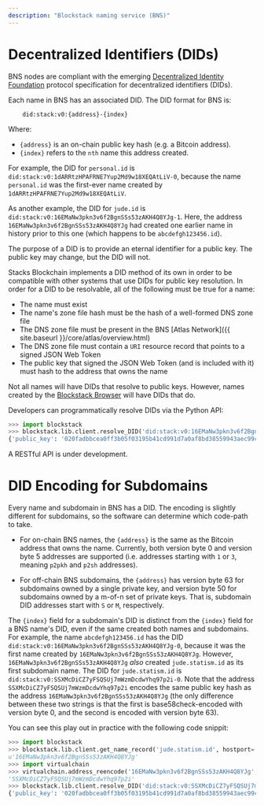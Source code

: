 ```yaml
---
description: "Blockstack naming service (BNS)"
---
```


# Decentralized Identifiers (DIDs)

BNS nodes are compliant with the emerging
[Decentralized Identity Foundation](http://identity.foundation) protocol
specification for decentralized identifiers (DIDs).

Each name in BNS has an associated DID.  The DID format for BNS is:

```
    did:stack:v0:{address}-{index}
```

Where:
* `{address}` is an on-chain public key hash (e.g. a Bitcoin address).
* `{index}` refers to the `nth` name this address created.

For example, the DID for `personal.id` is
`did:stack:v0:1dARRtzHPAFRNE7Yup2Md9w18XEQAtLiV-0`, because the name
`personal.id` was the first-ever name created by
`1dARRtzHPAFRNE7Yup2Md9w18XEQAtLiV`.

As another example, the DID for `jude.id` is `did:stack:v0:16EMaNw3pkn3v6f2BgnSSs53zAKH4Q8YJg-1`.
Here, the address `16EMaNw3pkn3v6f2BgnSSs53zAKH4Q8YJg` had created one earlier
name in history prior to this one (which happens to be `abcdefgh123456.id`).

The purpose of a DID is to provide an eternal identifier for a public key.
The public key may change, but the DID will not.

Stacks Blockchain implements a DID method of its own
in order to be compatible with other systems that use DIDs for public key resolution.
In order for a DID to be resolvable, all of the following must be true for a
name:

* The name must exist
* The name's zone file hash must be the hash of a well-formed DNS zone file
* The DNS zone file must be present in the BNS [Atlas Network]({{ site.baseurl }}/core/atlas/overview.html)
* The DNS zone file must contain a `URI` resource record that points to a signed
  JSON Web Token
* The public key that signed the JSON Web Token (and is included with it) must
  hash to the address that owns the name

Not all names will have DIDs that resolve to public keys.  However, names created by the [Blockstack
Browser](https://github.com/blockstack/blockstack-browser) will have DIDs that
do.

Developers can programmatically resolve DIDs via the Python API:

```Python
>>> import blockstack
>>> blockstack.lib.client.resolve_DID('did:stack:v0:16EMaNw3pkn3v6f2BgnSSs53zAKH4Q8YJg-1', hostport='https://node.blockstack.org:6263')
{'public_key': '020fadbbcea0ff3b05f03195b41cd991d7a0af8bd38559943aec99cbdaf0b22cc8'}
```

A RESTful API is under development.


# DID Encoding for Subdomains

Every name and subdomain in BNS has a DID.  The encoding is slightly different
for subdomains, so the software can determine which code-path to take.

* For on-chain BNS names, the `{address}` is the same as the Bitcoin address
  that owns the name.  Currently, both version byte 0 and version byte 5
addresses are supported (i.e. addresses starting with `1` or `3`, meaning `p2pkh` and
`p2sh` addresses).

* For off-chain BNS subdomains, the `{address}` has version byte 63 for
  subdomains owned by a single private key, and version byte 50 for subdomains
owned by a m-of-n set of private keys.  That is, subdomain DID addresses start
with `S` or `M`, respectively.

The `{index}` field for a subdomain's DID is distinct from the `{index}` field
for a BNS name's DID, even if the same created both names and subdomains.
For example, the name `abcdefgh123456.id` has the DID `did:stack:v0:16EMaNw3pkn3v6f2BgnSSs53zAKH4Q8YJg-0`,
because it was the first name created by `16EMaNw3pkn3v6f2BgnSSs53zAKH4Q8YJg`.
However, `16EMaNw3pkn3v6f2BgnSSs53zAKH4Q8YJg` *also* created `jude.statism.id`
as its first subdomain name.  The DID for `jude.statism.id` is
`did:stack:v0:SSXMcDiCZ7yFSQSUj7mWzmDcdwYhq97p2i-0`.  Note that the address
`SSXMcDiCZ7yFSQSUj7mWzmDcdwYhq97p2i` encodes the same public key hash as the address
`16EMaNw3pkn3v6f2BgnSSs53zAKH4Q8YJg` (the only difference between these two
strings is that the first is base58check-encoded with version byte 0, and the
second is encoded with version byte 63).

You can see this play out in practice with the following code snippit:

```python
>>> import blockstack
>>> blockstack.lib.client.get_name_record('jude.statism.id', hostport='https://node.blockstack.org:6263')['address']
u'16EMaNw3pkn3v6f2BgnSSs53zAKH4Q8YJg'
>>> import virtualchain
>>> virtualchain.address_reencode('16EMaNw3pkn3v6f2BgnSSs53zAKH4Q8YJg', version_byte=63)
'SSXMcDiCZ7yFSQSUj7mWzmDcdwYhq97p2i'
>>> blockstack.lib.client.resolve_DID('did:stack:v0:SSXMcDiCZ7yFSQSUj7mWzmDcdwYhq97p2i-0', hostport='https://node.blockstack.org:6263')
{'public_key': '020fadbbcea0ff3b05f03195b41cd991d7a0af8bd38559943aec99cbdaf0b22cc8'}
```
